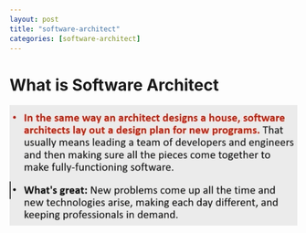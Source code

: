 ```yaml
---
layout: post
title: "software-architect"
categories: [software-architect]
---
```


# What is Software Architect

![Alt text](image-24.png)  
